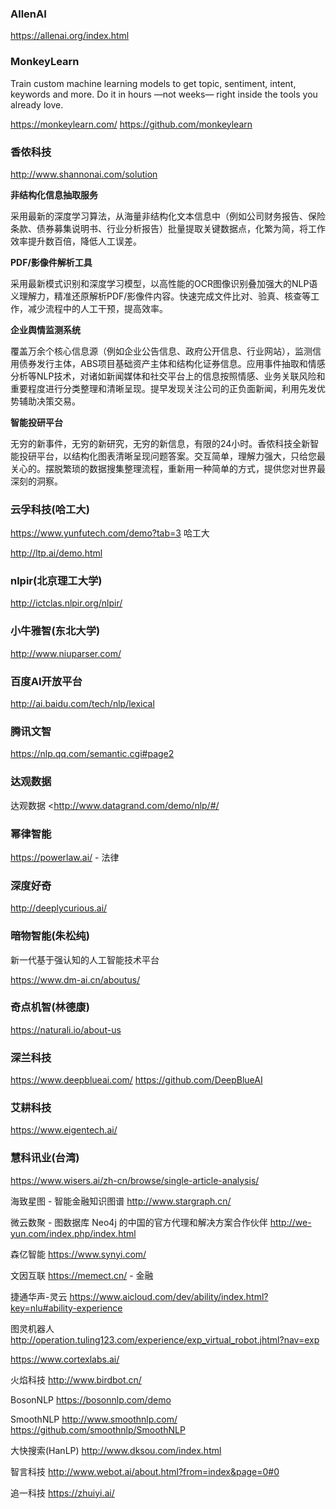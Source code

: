 ### AllenAI

<https://allenai.org/index.html>



### MonkeyLearn

Train custom machine learning models to get topic, sentiment, intent, keywords and more.
Do it in hours —not weeks— right inside the tools you already love.

<https://monkeylearn.com/> <https://github.com/monkeylearn>



### 香侬科技

<http://www.shannonai.com/solution>

**非结构化信息抽取服务**

采用最新的深度学习算法，从海量非结构化文本信息中（例如公司财务报告、保险条款、债券募集说明书、行业分析报告）批量提取关键数据点，化繁为简，将工作效率提升数百倍，降低人工误差。

**PDF/影像件解析工具**

采用最新模式识别和深度学习模型，以高性能的OCR图像识别叠加强大的NLP语义理解力，精准还原解析PDF/影像件内容。快速完成文件比对、验真、核查等工作，减少流程中的人工干预，提高效率。

**企业舆情监测系统**

覆盖万余个核心信息源（例如企业公告信息、政府公开信息、行业网站），监测信用债券发行主体，ABS项目基础资产主体和结构化证券信息。应用事件抽取和情感分析等NLP技术，对诸如新闻媒体和社交平台上的信息按照情感、业务关联风险和重要程度进行分类整理和清晰呈现。提早发现关注公司的正负面新闻，利用先发优势辅助决策交易。

**智能投研平台**

无穷的新事件，无穷的新研究，无穷的新信息，有限的24小时。香侬科技全新智能投研平台，以结构化图表清晰呈现问题答案。交互简单，理解力强大，只给您最关心的。摆脱繁琐的数据搜集整理流程，重新用一种简单的方式，提供您对世界最深刻的洞察。



### 云孚科技(哈工大)

<https://www.yunfutech.com/demo?tab=3> 哈工大

<http://ltp.ai/demo.html>

### nlpir(北京理工大学)

<http://ictclas.nlpir.org/nlpir/> 



### 小牛雅智(东北大学)

<http://www.niuparser.com/>



### 百度AI开放平台

<http://ai.baidu.com/tech/nlp/lexical>



### 腾讯文智

<https://nlp.qq.com/semantic.cgi#page2>



### 达观数据

达观数据 <http://www.datagrand.com/demo/nlp/#/



### 幂律智能

<https://powerlaw.ai/> - 法律



### 深度好奇 

http://deeplycurious.ai/



### 暗物智能(朱松纯)

新一代基于强认知的人工智能技术平台

<https://www.dm-ai.cn/aboutus/>



### 奇点机智(林德康)

https://naturali.io/about-us



### 深兰科技

<https://www.deepblueai.com/> <https://github.com/DeepBlueAI>



### 艾耕科技

<https://www.eigentech.ai/>



### 慧科讯业(台湾)

<https://www.wisers.ai/zh-cn/browse/single-article-analysis/>





海致星图 - 智能金融知识图谱 <http://www.stargraph.cn/>

微云数聚 - 图数据库 Neo4j 的中国的官方代理和解决方案合作伙伴 <http://we-yun.com/index.php/index.html>





森亿智能 https://www.synyi.com/



文因互联 <https://memect.cn/> - 金融



捷通华声-灵云 <https://www.aicloud.com/dev/ability/index.html?key=nlu#ability-experience>



图灵机器人 <http://operation.tuling123.com/experience/exp_virtual_robot.jhtml?nav=exp>



https://www.cortexlabs.ai/



火焰科技 http://www.birdbot.cn/



BosonNLP <https://bosonnlp.com/demo>

SmoothNLP http://www.smoothnlp.com/ <https://github.com/smoothnlp/SmoothNLP>



大快搜索(HanLP) <http://www.dksou.com/index.html>





智言科技 <http://www.webot.ai/about.html?from=index&page=0#0>



追一科技 https://zhuiyi.ai/




